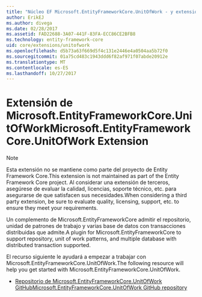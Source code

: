 ```yaml
---
title: "Núcleo EF Microsoft.EntityFrameworkCore.UnitOfWork - y extensiones de herramientas:"
author: ErikEJ
ms.author: divega
ms.date: 02/28/2017
ms.assetid: FAD22688-3A07-441F-83FA-ECC86CE2BFB8
ms.technology: entity-framework-core
uid: core/extensions/unitofwork
ms.openlocfilehash: d5b73a63f669d5f4c131e2446e4a0504aa5b72f0
ms.sourcegitcommit: 01a75cd483c1943ddd6f82af971f07abde20912e
ms.translationtype: MT
ms.contentlocale: es-ES
ms.lasthandoff: 10/27/2017
---
```

# <a name="microsoftentityframeworkcoreunitofwork-extension"></a><span data-ttu-id="87161-102">Extensión de Microsoft.EntityFrameworkCore.UnitOfWork</span><span class="sxs-lookup"><span data-stu-id="87161-102">Microsoft.EntityFrameworkCore.UnitOfWork Extension</span></span>

> [!NOTE]
> <span data-ttu-id="87161-103">Esta extensión no se mantiene como parte del proyecto de Entity Framework Core.</span><span class="sxs-lookup"><span data-stu-id="87161-103">This extension is not maintained as part of the Entity Framework Core project.</span></span> <span data-ttu-id="87161-104">Al considerar una extensión de terceros, asegúrese de evaluar la calidad, licencias, soporte técnico, etc. para asegurarse de que satisfacen sus necesidades.</span><span class="sxs-lookup"><span data-stu-id="87161-104">When considering a third party extension, be sure to evaluate quality, licensing, support, etc. to ensure they meet your requirements.</span></span>

<span data-ttu-id="87161-105">Un complemento de Microsoft.EntityFrameworkCore admitir el repositorio, unidad de patrones de trabajo y varias base de datos con transacciones distribuidas que admite.</span><span class="sxs-lookup"><span data-stu-id="87161-105">A plugin for Microsoft.EntityFrameworkCore to support repository, unit of work patterns, and multiple database with distributed transaction supported.</span></span>

<span data-ttu-id="87161-106">El recurso siguiente le ayudará a empezar a trabajar con Microsoft.EntityFrameworkCore.UnitOfWork.</span><span class="sxs-lookup"><span data-stu-id="87161-106">The following resource will help you get started with Microsoft.EntityFrameworkCore.UnitOfWork.</span></span>
* [<span data-ttu-id="87161-107">Repositorio de Microsoft.EntityFrameworkCore.UnitOfWork GitHub</span><span class="sxs-lookup"><span data-stu-id="87161-107">Microsoft.EntityFrameworkCore.UnitOfWork GitHub repository</span></span>](https://github.com/Arch/UnitOfWork/)
